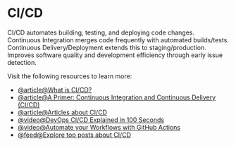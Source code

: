# CI/CD

CI/CD automates building, testing, and deploying code changes. Continuous Integration merges code frequently with automated builds/tests. Continuous Delivery/Deployment extends this to staging/production. Improves software quality and development efficiency through early issue detection.

Visit the following resources to learn more:

- [@article@What is CI/CD?](https://about.gitlab.com/topics/ci-cd/)
- [@article@A Primer: Continuous Integration and Continuous Delivery (CI/CD)](https://thenewstack.io/a-primer-continuous-integration-and-continuous-delivery-ci-cd/)
- [@article@Articles about CI/CD](https://thenewstack.io/category/ci-cd/)
- [@video@DevOps CI/CD Explained in 100 Seconds](https://www.youtube.com/watch?v=scEDHsr3APg)
- [@video@Automate your Workflows with GitHub Actions](https://www.youtube.com/watch?v=nyKZTKQS_EQ)
- [@feed@Explore top posts about CI/CD](https://app.daily.dev/tags/cicd?ref=roadmapsh)